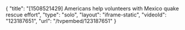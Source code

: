 {
    "title": "[1508521429] Americans help volunteers with Mexico quake rescue effort",
    "type": "solo",
    "layout": "iframe-static",
    "videoId": "123187651",
    "url": "\/tvpembed\/123187651"
}